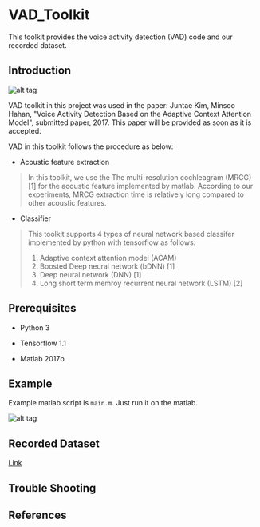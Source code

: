 # VAD_Toolkit
This toolkit provides the voice activity detection (VAD) code and our recorded dataset.
## Introduction

![alt tag](https://user-images.githubusercontent.com/24668469/32532813-2b9c59aa-c490-11e7-8a30-a39de5aedc98.jpg)

VAD toolkit in this project was used in the paper: Juntae Kim, Minsoo Hahan, "Voice Activity Detection Based on the Adaptive Context Attention Model", submitted paper, 2017. 
This paper will be provided as soon as it is accepted.

VAD in this toolkit follows the procedure as below:

- Acoustic feature extraction

> In this toolkit, we use the The multi-resolution cochleagram (MRCG) [1] for the acoustic feature implemented by matlab.
> According to our experiments, MRCG extraction time is relatively long compared to other acoustic features.
- Classifier

> This toolkit supports 4 types of neural network based classifer implemented by python with tensorflow as follows:
> 1. Adaptive context attention model (ACAM)
> 2. Boosted Deep neural network (bDNN) [1]
> 3. Deep neural network (DNN) [1] 
> 4. Long short term memroy recurrent neural network (LSTM) [2]

## Prerequisites

- Python 3

- Tensorflow 1.1

- Matlab 2017b
## Example

Example matlab script is `main.m`. Just run it on the matlab.

![alt tag](https://user-images.githubusercontent.com/24668469/32533149-5526a77e-c492-11e7-909f-a7c7983d9dd4.jpg)

## Recorded Dataset

[Link](http://sail.ipdisk.co.kr:80/publist/VOL1/Database/VAD_DB/Recorded_data.zip)

## Trouble Shooting
## References
